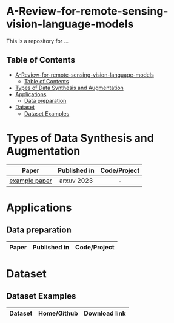 # A-Review-for-remote-sensing-vision-language-models
This is a repository for ...

## Table of Contents
- [A-Review-for-remote-sensing-vision-language-models](#a-review-for-remote-sensing-vision-language-models)
  - [Table of Contents](#table-of-contents)
- [Types of Data Synthesis and Augmentation](#types-of-data-synthesis-and-augmentation)
- [Applications](#applications)
  - [Data preparation](#data-preparation)
- [Dataset](#dataset)
  - [Dataset Examples](#dataset-examples)

# Types of Data Synthesis and Augmentation
| Paper                                             |  Published in | Code/Project|                                  
|---------------------------------------------------|:-------------:|:------------:|
[example paper](https://arxiv.org/abs/...)|arxuv 2023|-|

# Applications
## Data preparation
| Paper                                             |  Published in | Code/Project|                                  
|---------------------------------------------------|:-------------:|:------------:|


# Dataset
## Dataset Examples
| Dataset                                            |  Home/Github | Download link|                                  
|---------------------------------------------------|:-------------:|:------------:|
